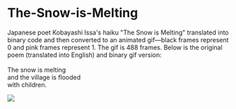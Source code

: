 # The-Snow-is-Melting

Japanese poet Kobayashi Issa's haiku "The Snow is Melting" translated into binary code and then converted to an animated gif—black frames represent 0 and pink frames represent 1. The gif is 488 frames. Below is the original poem (translated into English) and binary gif version:<br>
<br>
The snow is melting<br>
and the village is flooded<br>
with children.<br>

<img src="https://static.tumblr.com/7ggoisn/sBGrckaso/the_snow_is_melting.gif">
